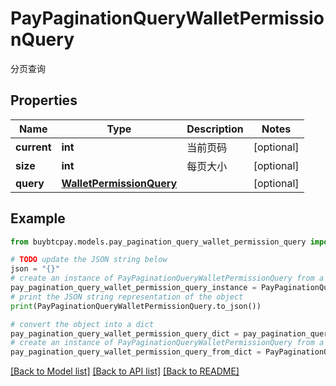 # PayPaginationQueryWalletPermissionQuery

分页查询

## Properties

Name | Type | Description | Notes
------------ | ------------- | ------------- | -------------
**current** | **int** | 当前页码 | [optional] 
**size** | **int** | 每页大小 | [optional] 
**query** | [**WalletPermissionQuery**](WalletPermissionQuery.md) |  | [optional] 

## Example

```python
from buybtcpay.models.pay_pagination_query_wallet_permission_query import PayPaginationQueryWalletPermissionQuery

# TODO update the JSON string below
json = "{}"
# create an instance of PayPaginationQueryWalletPermissionQuery from a JSON string
pay_pagination_query_wallet_permission_query_instance = PayPaginationQueryWalletPermissionQuery.from_json(json)
# print the JSON string representation of the object
print(PayPaginationQueryWalletPermissionQuery.to_json())

# convert the object into a dict
pay_pagination_query_wallet_permission_query_dict = pay_pagination_query_wallet_permission_query_instance.to_dict()
# create an instance of PayPaginationQueryWalletPermissionQuery from a dict
pay_pagination_query_wallet_permission_query_from_dict = PayPaginationQueryWalletPermissionQuery.from_dict(pay_pagination_query_wallet_permission_query_dict)
```
[[Back to Model list]](../README.md#documentation-for-models) [[Back to API list]](../README.md#documentation-for-api-endpoints) [[Back to README]](../README.md)


